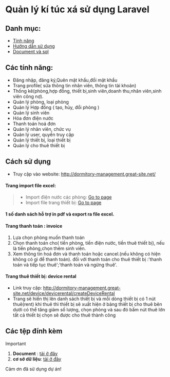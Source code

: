 # Quản lý kí túc xá sử dụng Laravel
## Danh mục:
- [Tính năng](#các-tính-năng)
- [Hướng dẫn sử dụng](#cách-sử-dụng)
- [Document và sql](#các-tệp-đính-kèm)
## Các tính năng:
- Đăng nhập, đăng ký,Quên mật khẩu,đổi mật khẩu 
- Trang profile( sửa thông tin nhân viên, thông tin tài khoản)
- Thống kê(phòng,hợp đồng, thiết bị,sinh viên,doanh thu,nhân viên,sinh viên công nợ).
- Quản lý phòng, loại phòng
- Quản lý Hợp đồng ( tạo, hủy, đổi phòng )
- Quản lý sinh viên
- Hóa đơn điện nước
- Thanh toán hoá đơn
- Quản lý nhân viên, chức vụ
- Quản lý user, quyền truy cập
- Quản lý thiết bị, loại thiết bị
- Quản lý cho thuê thiết bị
## Cách sử dụng
- Truy cập vào website: http://dormitory-management.great-site.net/
#### Trang import file excel:
> * Import điện nước các phòng: [Go to page](http://dormitory-management.great-site.net/bill/room/createExcelView)
> * Import file trang thiết bị: [Go to page](http://dormitory-management.great-site.net/device/createExcelView)
#### 1 số danh sách hỗ trợ in pdf và export ra file excel.
#### Trang thanh toán : invoice
 1. Lựa chọn phòng muốn thanh toán
 2. Chọn thanh toán cho( tiền phòng, tiền điện nước, tiền thuê thiết bị), nếu là tiền phòng,chọn thêm sinh viên.
 3. Xem thông tin hoá đơn và thanh toán hoặc cancel.(nếu không có hiện không có gì để thanh toán).
đối với thanh toán cho thuê thiết bị :'thanh toán và tiếp tục thuê';'thanh toán và ngừng thuê'.

#### Trang thuê thiết bị: device rental
- Link truy cập: http://dormitory-management.great-site.net/device/devicerental/createDeviceRental
- Trang sẽ hiển thị lên danh sách thiết bị và mỗi dòng thiết bị có 1 nút thuê(rent) khi thuê thì thiết bị sẽ xuất hiện ở bảng
thiết bị cho thuê bên dưới có thể tăng giảm số lượng, chọn phòng và sau đó bấm nút thuê lớn tất cả thiết bị chọn sẽ được cho thuê thành công

## Các tệp đính kèm
> [!IMPORTANT]
> 1. **Document** : [tải ở đây](https://docs.google.com/document/d/1MfUaTIyQZ3ribX7NiKZ9P1vUbonbiaqj/edit?usp=sharing&ouid=116426256626098687419&rtpof=true&sd=true)
> 2. **cơ sở dữ liệu**: [tải ở đây](https://drive.google.com/file/d/1EKKkcgVFz83pQ6310cjf0R0rZcDErVyH/view?usp=sharing)


Cảm ơn đã sử dụng dự án!
